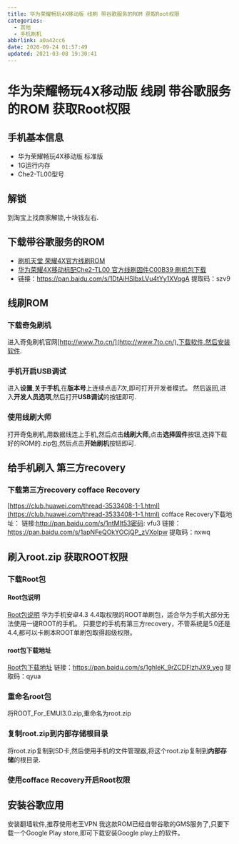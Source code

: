 ```yaml
---
title: 华为荣耀畅玩4X移动版 线刷 带谷歌服务的ROM 获取Root权限
categories: 
  - 其他
  - 手机刷机
abbrlink: a0a42cc6
date: 2020-09-24 01:57:49
updated: 2021-03-08 19:30:41
---
```

# 华为荣耀畅玩4X移动版 线刷 带谷歌服务的ROM 获取Root权限
## 手机基本信息
- 华为荣耀畅玩4X移动版 标准版
- 1G运行内存
- Che2-TL00型号

## 解锁
到淘宝上找商家解锁,十块钱左右.

## 下载带谷歌服务的ROM
- [刷机天堂 荣耀4X官方线刷ROM](http://shuajitt.com/firmwarelist/huawei-rongyao4x/)
- [华为荣耀4X移动标配Che2-TL00 官方线刷固件C00B39 刷机包下载](http://shuajitt.com/firmwarelist/huawei-rongyao4x/1110.html)
- 链接：https://pan.baidu.com/s/1DtAiHSlbxLVu4tYy1XVqgA   提取码：szv9 

## 线刷ROM
### 下载奇兔刷机
进入奇兔刷机官网[http://www.7to.cn/](http://www.7to.cn/),下载软件,然后安装软件.
### 手机开启USB调试
进入**设置**,**关于手机**,在**版本号**上连续点击7次,即可打开开发者模式。
然后返回,进入**开发人员选项**,然后打开**USB调试**的按钮即可.
### 使用线刷大师
打开奇兔刷机,用数据线连上手机,然后点击**线刷大师**,点击**选择固件**按钮,选择下载好的ROM的.zip包,然后点击**开始刷机**按钮即可.

## 给手机刷入 第三方recovery
### 下载第三方recovery cofface Recovery
[https://club.huawei.com/thread-3533408-1-1.html](https://club.huawei.com/thread-3533408-1-1.html)
cofface Recovery下载地址：
链接:http://pan.baidu.com/s/1ntMIt53密码: vfu3
链接：https://pan.baidu.com/s/1apNFeQOkYOCjQP_zVXoIpw 提取码：nxwq

## 刷入root.zip 获取ROOT权限

### 下载Root包
#### Root包说明
[Root包说明](https://www.huaweirom.com/bibei/2686.html)
华为手机安卓4.3 4.4取权限的ROOT单刷包，适合华为手机大部分无法使用一键ROOT的手机。
只要您的手机有第三方recovery，不管系统是5.0还是4.4,都可以卡刷本ROOT单刷包取得超级权限。

#### root包下载地址
[Root包下载地址](https://www.huaweirom.com/hua/download.html?open=0&aid=2686&cid=3)
链接：https://pan.baidu.com/s/1ghleK_9rZCDFlzhJX9_yeg  提取码：qyua

### 重命名root包
将ROOT_For_EMUI3.0.zip,重命名为root.zip
### 复制root.zip到内部存储根目录
将root.zip复制到SD卡,然后使用手机的文件管理器,将这个root.zip复制到**内部存储**的根目录.
### 使用cofface Recovery开启Root权限

## 安装谷歌应用
安装翻墙软件,推荐使用老王VPN
我这款ROM已经自带谷歌的GMS服务了,只要下载一个Google Play store,即可下载安装Google play上的软件。
